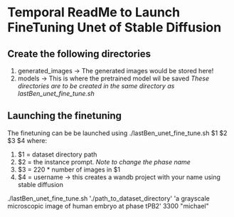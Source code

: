 # Temporal ReadMe to Launch FineTuning Unet of Stable Diffusion

## Create the following directories
1. generated_images -> The generated images would be stored here!
2. models -> This is where the pretrained model wil be saved
*These directories are to be created in the same directory as lastBen_unet_fine_tune.sh*

## Launching the finetuning
The finetuning can be be launched using ./lastBen_unet_fine_tune.sh $1 $2 $3 $4 where:
1. $1 = dataset directory path
2. $2 = the instance prompt. *Note to change the phase name*
3. $3 = 220 * number of images in $1
4. $4 = username -> this creates a wandb project with your name using stable diffusion

./lastBen_unet_fine_tune.sh './path_to_dataset_directory' 'a grayscale microscopic image of human embryo at phase tPB2' 3300 "michael"
